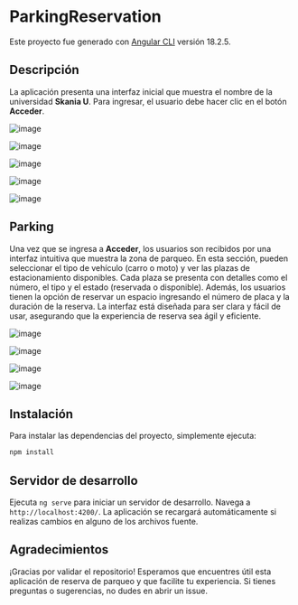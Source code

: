 # ParkingReservation

Este proyecto fue generado con [Angular CLI](https://github.com/angular/angular-cli) versión 18.2.5.

## Descripción

La aplicación presenta una interfaz inicial que muestra el nombre de la universidad **Skania U**. Para ingresar, el usuario debe hacer clic en el botón **Acceder**.

![image](https://github.com/user-attachments/assets/9b3016d5-5730-4e9a-b155-a2bef1de39b3)

![image](https://github.com/user-attachments/assets/1da8d29d-3208-425b-bd0c-e10fb32c3276)

![image](https://github.com/user-attachments/assets/5782e413-14f0-4904-9a5f-841b2d1df4fd)

![image](https://github.com/user-attachments/assets/61f03dab-268f-4d9b-bf2c-e534b90c4490)

![image](https://github.com/user-attachments/assets/f406ab48-099c-4ee9-91f6-fdeaee241232)

## Parking

Una vez que se ingresa a **Acceder**, los usuarios son recibidos por una interfaz intuitiva que muestra la zona de parqueo. En esta sección, pueden seleccionar el tipo de vehículo (carro o moto) y ver las plazas de estacionamiento disponibles. Cada plaza se presenta con detalles como el número, el tipo y el estado (reservada o disponible). Además, los usuarios tienen la opción de reservar un espacio ingresando el número de placa y la duración de la reserva. La interfaz está diseñada para ser clara y fácil de usar, asegurando que la experiencia de reserva sea ágil y eficiente.

![image](https://github.com/user-attachments/assets/1fdae909-2a17-48bc-815d-8225d71ffd2c)

![image](https://github.com/user-attachments/assets/8f68fe72-66f5-461c-96f8-e5a3c957e750)

![image](https://github.com/user-attachments/assets/665d95be-f027-4ad7-a9e0-5c06375a894f)

![image](https://github.com/user-attachments/assets/d4e6e2c2-dcc7-46d1-b732-59ddc99cee40)


## Instalación

Para instalar las dependencias del proyecto, simplemente ejecuta:

```bash
npm install
```

## Servidor de desarrollo

Ejecuta `ng serve` para iniciar un servidor de desarrollo. Navega a `http://localhost:4200/`. La aplicación se recargará automáticamente si realizas cambios en alguno de los archivos fuente.

## Agradecimientos

¡Gracias por validar el repositorio! Esperamos que encuentres útil esta aplicación de reserva de parqueo y que facilite tu experiencia. Si tienes preguntas o sugerencias, no dudes en abrir un issue.
